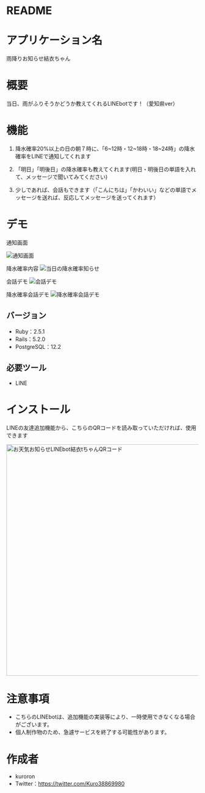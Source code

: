 # README

<!-- This README would normally document whatever steps are necessary to get the
application up and running.

Things you may want to cover:

* Ruby version

* System dependencies

* Configuration

* Database creation

* Database initialization

* How to run the test suite

* Services (job queues, cache servers, search engines, etc.)

* Deployment instructions

* ... -->

# アプリケーション名
雨降りお知らせ結衣ちゃん
 
# 概要
当日、雨がふりそうかどうか教えてくれるLINEbotです！（愛知県ver）

# 機能
  1. 降水確率20%以上の日の朝７時に、「6~12時・12~18時・18~24時」の降水確率をLINEで通知してくれます

  2. 「明日」「明後日」の降水確率も教えてくれます(明日・明後日の単語を入れて、メッセージで聞いてみてください)

  3. 少しであれば、会話もできます（「こんにちは」「かわいい」などの単語でメッセージを送れば、反応してメッセージを送ってくれます）

# デモ
通知画面

![通知画面](https://user-images.githubusercontent.com/57647938/82107667-798c8f00-9764-11ea-8e1b-af5901587ec8.png)

降水確率内容
![当日の降水確率知らせ](https://user-images.githubusercontent.com/57647938/82107813-5f06e580-9765-11ea-9dcd-c74bc150b3f9.png)

会話デモ
![会話デモ](https://user-images.githubusercontent.com/57647938/82107844-a9886200-9765-11ea-8cab-dd7dd6955cd4.gif)

降水確率会話デモ
![降水確率会話デモ](https://user-images.githubusercontent.com/57647938/82107873-d50b4c80-9765-11ea-90e9-fe4fa07df785.gif)

## バージョン
* Ruby：2.5.1
* Rails：5.2.0
* PostgreSQL：12.2

## 必要ツール
* LINE
 
# インストール
 LINEの友達追加機能から、こちらのQRコードを読み取っていただければ、使用できます

<img width="606" alt="お天気お知らせLINEbot結衣tちゃんQRコード" src="https://user-images.githubusercontent.com/57647938/82108219-fb31ec00-9767-11ea-9898-e59449c8e952.png">

# 注意事項
* こちらのLINEbotは、追加機能の実装等により、一時使用できなくなる場合がございます。
* 個人制作物のため、急遽サービスを終了する可能性があります。

# 作成者
* kuroron
* Twitter：https://twitter.com/Kuro38869980
